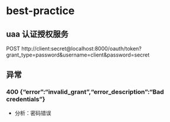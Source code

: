 # best-practice

## uaa 认证授权服务

POST http://client:secret@localhost:8000/oauth/token?grant_type=password&username=client&password=secret

## 异常

### 400 {“error”:“invalid_grant”,“error_description”:“Bad credentials”}
- 分析：密码错误